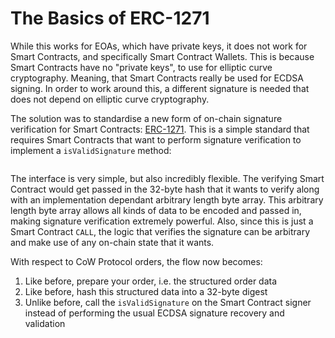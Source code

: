 # The Basics of ERC-1271



While this works for EOAs, which have private keys, it does not work for Smart Contracts, and specifically Smart Contract Wallets. This is because Smart Contracts have no "private keys", to use for elliptic curve cryptography. Meaning, that Smart Contracts really be used for ECDSA signing. In order to work around this, a different signature is needed that does not depend on elliptic curve cryptography.

The solution was to standardise a new form of on-chain signature verification for Smart Contracts: [ERC-1271](https://eips.ethereum.org/EIPS/eip-1271). This is a simple standard that requires Smart Contracts that want to perform signature verification to implement a `isValidSignature` method:



<figure><img src="https://lh4.googleusercontent.com/jyTXFIF5mfZG8pZOIXx_4CKvi9XMrq39uR3RXgu_dLccgVVxfY43WgO2sJlJZe9JRn5V53Zfj857WmdBfef7shmtsNB86ui0goIPLCPvZlDKPUeHass7f7DOhBJlz3pc4dX6N7oxpvOm98DPGAPdGKUUQezQ-fD5tMf-ZzoU2C71pAiab_6xQymi2rIy" alt=""><figcaption></figcaption></figure>



The interface is very simple, but also incredibly flexible. The verifying Smart Contract would get passed in the 32-byte hash that it wants to verify along with an implementation dependant arbitrary length byte array. This arbitrary length byte array allows all kinds of data to be encoded and passed in, making signature verification extremely powerful. Also, since this is just a Smart Contract `CALL`, the logic that verifies the signature can be arbitrary and make use of any on-chain state that it wants.

With respect to CoW Protocol orders, the flow now becomes:

1. Like before, prepare your order, i.e. the structured order data
2. Like before, hash this structured data into a 32-byte digest
3. Unlike before, call the `isValidSignature` on the Smart Contract signer instead of performing the usual ECDSA signature recovery and validation

<figure><img src="https://lh3.googleusercontent.com/vDMQVWDF_1NhqK7a9JMaLL-0UF0AYHZHnhVGXwqopuNtujWbpOB55bXZJZgQfqVQWgQxWSfkLSzigJp8dRyFN41mH7qtzzNxO0YxA9mQamz8BMeVdSMgpqIQUWH91y5oHtjEDeyINE2oPWj7oB_Q-jmuQ6EzxagBsP68YipCjgHx-1YbILK5BI91AODS" alt=""><figcaption></figcaption></figure>
